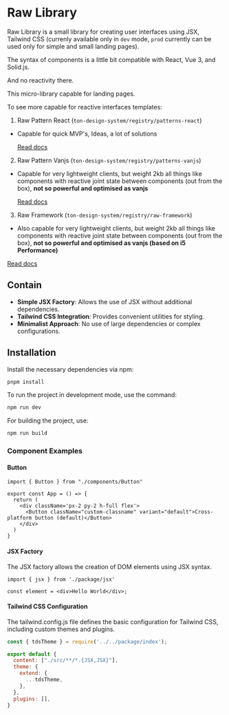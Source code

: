 # Raw Library

Raw Library is a small library for creating user interfaces using JSX, Tailwind CSS (сurrenly available only in `dev` mode, `prod` currently can be used only for simple and small landing pages).

The syntax of components is a little bit compatible with React, Vue 3, and Solid.js.

And no reactivity there.

This micro-library capable for landing pages.

To see more capable for reactive interfaces templates:

1. Raw Pattern React (`ton-design-system/registry/patterns-react`)
  - Capable for quick MVP's, Ideas, a lot of solutions

    [Read docs](https://github.com/systemdesigndao/ton-design-system/blob/master/registry/patterns-react/README.md#contain)

2. Raw Pattern Vanjs (`ton-design-system/registry/patterns-vanjs`)
  - Capable for very lightweight clients, but weight 2kb all things like components with reactive joint state between components (out from the box), **not so powerful and optimised as vanjs**

    [Read docs](https://github.com/systemdesigndao/ton-design-system/blob/master/registry/patterns-vanjs/README.md#contain)

3. Raw Framework (`ton-design-system/registry/raw-framework`)
  - Also capable for very lightweight clients, but weight 2kb all things like components with reactive joint state between components (out from the box), **not so powerful and optimised as vanjs (based on i5 Performance)**

  [Read docs](https://github.com/systemdesigndao/ton-design-system/blob/master/registry/raw-framework/README.md#contain)

## Contain

- **Simple JSX Factory**: Allows the use of JSX without additional dependencies.
- **Tailwind CSS Integration**: Provides convenient utilities for styling.
- **Minimalist Approach**: No use of large dependencies or complex configurations.

## Installation

Install the necessary dependencies via npm:

```bash
pnpm install
```

To run the project in development mode, use the command:

```bash
npm run dev
```

For building the project, use:

```bash
npm run build
```

### Component Examples

#### Button
```JSX
import { Button } from "./components/Button"

export const App = () => {
  return (
    <div className='px-2 py-2 h-full flex'>
      <Button className="custom-classname" variant="default">Cross-platform button (default)</Button>
    </div>
  )
}
```

#### JSX Factory

The JSX factory allows the creation of DOM elements using JSX syntax.

```JSX
import { jsx } from './package/jsx'

const element = <div>Hello World</div>;
```

#### Tailwind CSS Configuration
The tailwind.config.js file defines the basic configuration for Tailwind CSS, including custom themes and plugins.

```js
const { tdsTheme } = require('../../package/index');

export default {
  content: ["./src/**/*.{JSX,JSX}"],
  theme: {
    extend: {
      ...tdsTheme,
    },
  },
  plugins: [],
}
```